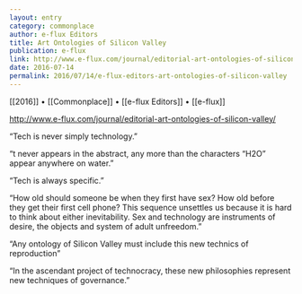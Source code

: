 ```yaml
---
layout: entry
category: commonplace
author: e-flux Editors
title: Art Ontologies of Silicon Valley
publication: e-flux
link: http://www.e-flux.com/journal/editorial-art-ontologies-of-silicon-valley/
date: 2016-07-14
permalink: 2016/07/14/e-flux-editors-art-ontologies-of-silicon-valley
---
```


[[2016]] • [[Commonplace]] • [[e-flux Editors]] • [[e-flux]]

http://www.e-flux.com/journal/editorial-art-ontologies-of-silicon-valley/

“Tech is never simply technology.”

“t never appears in the abstract, any more than the characters “H2O” appear anywhere on water.”

“Tech is always specific.”

“How old should someone be when they first have sex? How old before they get their first cell phone? This sequence unsettles us because it is hard to think about either inevitability. Sex and technology are instruments of desire, the objects and system of adult unfreedom.”

“Any ontology of Silicon Valley must include this new technics of reproduction”

“In the ascendant project of technocracy, these new philosophies represent new techniques of governance.”
